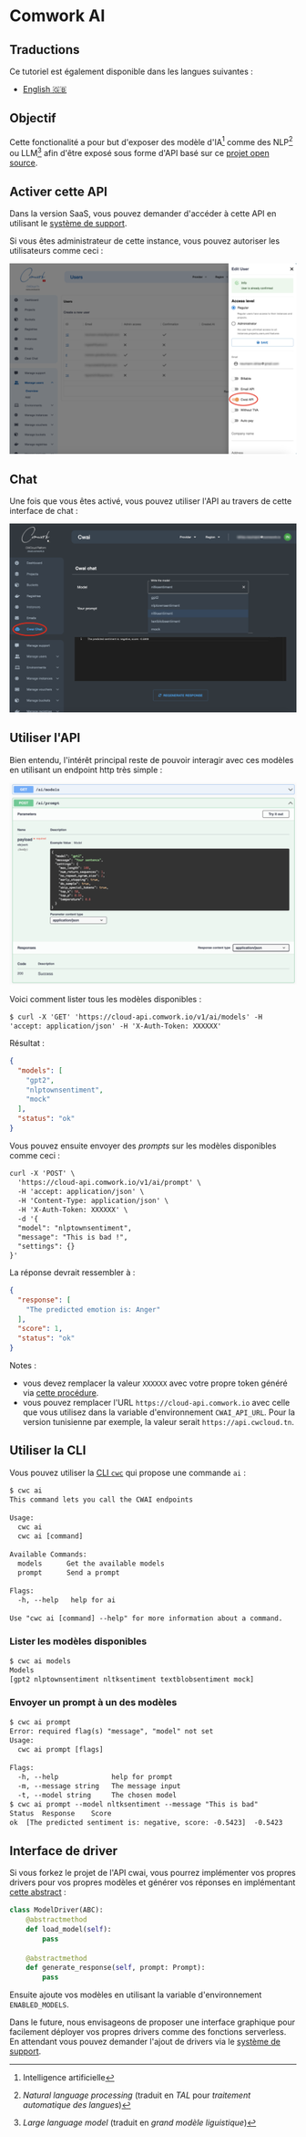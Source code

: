 # Comwork AI

## Traductions

Ce tutoriel est également disponible dans les langues suivantes :
* [English 🇬🇧](../../cwai.md)

## Objectif

Cette fonctionalité a pour but d'exposer des modèle d'IA[^1] comme des NLP[^2] ou LLM[^3] afin d'être exposé sous forme d'API basé sur ce [projet open source](https://gitlab.comwork.io/oss/cwai/cwai-api).

[^1]: Intelligence artificielle
[^2]: _Natural language processing_ (traduit en _TAL_ pour _traitement automatique des langues_)
[^3]: _Large language model_ (traduit en _grand modèle liguistique_)

## Activer cette API

Dans la version SaaS, vous pouvez demander d'accéder à cette API en utilisant le [système de support](./console/public/support.md).

Si vous êtes administrateur de cette instance, vous pouvez autoriser les utilisateurs comme ceci :

![cwai_enable](../../../img/cwai_enable.png)

## Chat

Une fois que vous êtes activé, vous pouvez utiliser l'API au travers de cette interface de chat :

![cwai_chat](../../../img/cwai_chat.png)

## Utiliser l'API

Bien entendu, l'intérêt principal reste de pouvoir interagir avec ces modèles en utilisant un endpoint http très simple :

![cwai_api](../../../img/cwai_api.png)

Voici comment lister tous les modèles disponibles :

```shell
$ curl -X 'GET' 'https://cloud-api.comwork.io/v1/ai/models' -H 'accept: application/json' -H 'X-Auth-Token: XXXXXX'
```

Résultat :

```json
{
  "models": [
    "gpt2",
    "nlptownsentiment",
    "mock"
  ],
  "status": "ok"
}
```

Vous pouvez ensuite envoyer des _prompts_ sur les modèles disponibles comme ceci :

```shell
curl -X 'POST' \
  'https://cloud-api.comwork.io/v1/ai/prompt' \
  -H 'accept: application/json' \
  -H 'Content-Type: application/json' \
  -H 'X-Auth-Token: XXXXXX' \
  -d '{
  "model": "nlptownsentiment",
  "message": "This is bad !",
  "settings": {}
}'
```

La réponse devrait ressembler à :

```json
{
  "response": [
    "The predicted emotion is: Anger"
  ],
  "score": 1,
  "status": "ok"
}
```

Notes :
* vous devez remplacer la valeur `XXXXXX` avec votre propre token généré via [cette procédure](./api/api_credentials.md).
* vous pouvez remplacer l'URL `https://cloud-api.comwork.io` avec celle que vous utilisez dans la variable d'environnement `CWAI_API_URL`. Pour la version tunisienne par exemple, la valeur serait `https://api.cwcloud.tn`.

## Utiliser la CLI

Vous pouvez utiliser la [CLI `cwc`](./cli/README.md) qui propose une commande `ai` :

```shell
$ cwc ai
This command lets you call the CWAI endpoints

Usage:
  cwc ai
  cwc ai [command]

Available Commands:
  models      Get the available models
  prompt      Send a prompt

Flags:
  -h, --help   help for ai

Use "cwc ai [command] --help" for more information about a command.
```

### Lister les modèles disponibles

```shell
$ cwc ai models
Models
[gpt2 nlptownsentiment nltksentiment textblobsentiment mock]
```

### Envoyer un prompt à un des modèles

```shell
$ cwc ai prompt
Error: required flag(s) "message", "model" not set
Usage:
  cwc ai prompt [flags]

Flags:
  -h, --help             help for prompt
  -m, --message string   The message input
  -t, --model string     The chosen model
$ cwc ai prompt --model nltksentiment --message "This is bad"
Status	Response	Score
ok	[The predicted sentiment is: negative, score: -0.5423]	-0.5423
```

## Interface de driver

Si vous forkez le projet de l'API cwai, vous pourrez implémenter vos propres drivers pour vos propres modèles et générer vos réponses en implémentant [cette abstract](https://gitlab.comwork.io/oss/cwai/cwai-api/-/blob/main/src/drivers/model_driver.py) :

```python
class ModelDriver(ABC):
    @abstractmethod
    def load_model(self):
        pass

    @abstractmethod
    def generate_response(self, prompt: Prompt):
        pass
```

Ensuite ajoute vos modèles en utilisant la variable d'environnement `ENABLED_MODELS`.

Dans le future, nous envisageons de proposer une interface graphique pour facilement déployer vos propres drivers comme des fonctions serverless. En attendant vous pouvez demander l'ajout de drivers via le [système de support](./console/public/support.md).
